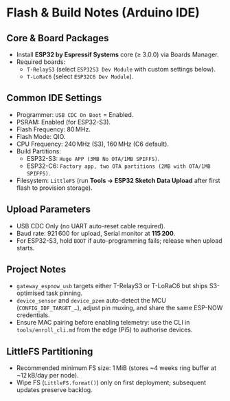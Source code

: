 # Flash & Build Notes (Arduino IDE)

## Core & Board Packages
- Install **ESP32 by Espressif Systems** core (≥ 3.0.0) via Boards Manager.
- Required boards:
  - `T-RelayS3` (select `ESP32S3 Dev Module` with custom settings below).
  - `T-LoRaC6` (select `ESP32C6 Dev Module`).

## Common IDE Settings
- Programmer: `USB CDC On Boot` = Enabled.
- PSRAM: Enabled (for ESP32-S3).
- Flash Frequency: 80 MHz.
- Flash Mode: QIO.
- CPU Frequency: 240 MHz (S3), 160 MHz (C6 default).
- Build Partitions:
  - ESP32-S3: `Huge APP (3MB No OTA/1MB SPIFFS)`.
  - ESP32-C6: `Factory app, two OTA partitions (2MB with OTA/1MB SPIFFS)`.
- Filesystem: `LittleFS` (run **Tools → ESP32 Sketch Data Upload** after first flash to provision storage).

## Upload Parameters
- USB CDC Only (no UART auto-reset cable required).
- Baud rate: 921 600 for upload, Serial monitor at **115 200**.
- For ESP32-S3, hold `BOOT` if auto-programming fails; release when upload starts.

## Project Notes
- `gateway_espnow_usb` targets either T-RelayS3 or T-LoRaC6 but ships S3-optimised task pinning.
- `device_sensor` and `device_pzem` auto-detect the MCU (`CONFIG_IDF_TARGET_…`), adjust pin muxing, and share the same ESP-NOW credentials.
- Ensure MAC pairing before enabling telemetry: use the CLI in `tools/enroll_cli.md` from the edge (Pi5) to authorise devices.

## LittleFS Partitioning
- Recommended minimum FS size: 1 MiB (stores ~4 weeks ring buffer at ~12 kB/day per node).
- Wipe FS (`LittleFS.format()`) only on first deployment; subsequent updates preserve backlog.

